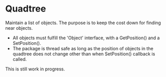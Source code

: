 Quadtree
========
Maintain a list of objects.
The purpose is to keep the cost down for finding near objects.

* All objects must fulfill the 'Object' interface, with a GetPosition() and a SetPosition().
* The package is thread safe as long as the position of objects in the quadtree does not change other than when SetPosition() callback is called.

This is still work in progress.
